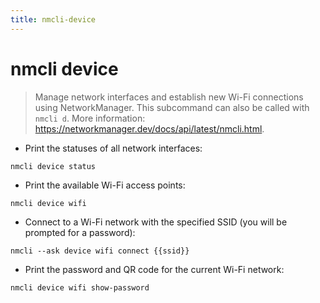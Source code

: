 ```yaml
---
title: nmcli-device
---
```

# nmcli device

> Manage network interfaces and establish new Wi-Fi connections using NetworkManager.
> This subcommand can also be called with `nmcli d`.
> More information: <https://networkmanager.dev/docs/api/latest/nmcli.html>.

- Print the statuses of all network interfaces:

`nmcli device status`

- Print the available Wi-Fi access points:

`nmcli device wifi`

- Connect to a Wi-Fi network with the specified SSID (you will be prompted for a password):

`nmcli --ask device wifi connect {{ssid}}`

- Print the password and QR code for the current Wi-Fi network:

`nmcli device wifi show-password`
